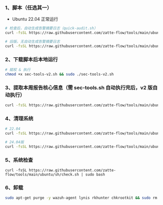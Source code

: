 ### 1、脚本（任选其一）

- Ubuntu 22.04 正常运行

```bash
# 检查后，自动生成告警摘要日志（quick-audit.sh） 
curl -fsSL https://raw.githubusercontent.com/zatte-flow/tools/main/ubuntu/sh/sec-tools-v2.sh | sudo bash

# 旧版，无自动生成告警摘要日志
curl -fsSL https://raw.githubusercontent.com/zatte-flow/tools/main/ubuntu/sh/sec-tools.sh | sudo bash
```

### 2、下载脚本后本地运行

```bash
# 赋权 & 执行
chmod +x sec-tools-v2.sh && sudo ./sec-tools-v2.sh
```

### 3、提取本周报告核心信息（需 sec-tools.sh 自动执行完后，v2 版自动执行）

```bash
curl -fsSL https://raw.githubusercontent.com/zatte-flow/tools/main/ubuntu/sh/quick-audit.sh | sudo bash
```

### 4、清理系统

```bash
# 22.04
curl -fsSL https://raw.githubusercontent.com/zatte-flow/tools/main/ubuntu/sh/clear.sh | sudo bash

# 24.04版
curl -fsSL https://raw.githubusercontent.com/zatte-flow/tools/main/ubuntu/sh/clean-2404.sh | sudo bash
```

### 5、系统检查
```
curl -fsSL https://raw.githubusercontent.com/zatte-flow/tools/main/ubuntu/sh/check.sh | sudo bash
```

### 6、卸载

```bash
sudo apt-get purge -y wazuh-agent lynis rkhunter chkrootkit && sudo rm -rf /var/ossec /etc/ossec-init.conf /var/log/weekly-sec /usr/local/bin/weekly-sec.sh && sudo rm -f /etc/apt/sources.list.d/wazuh.list /etc/apt/trusted.gpg.d/wazuh.gpg && sudo crontab -l 2>/dev/null | grep -v '/usr/local/bin/weekly-sec.sh' | sudo crontab - || true
```
